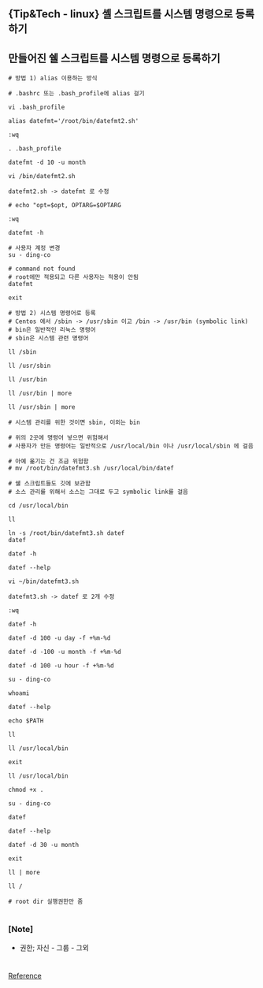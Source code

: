 ## {Tip&Tech - linux} 셸 스크립트를 시스템 명령으로 등록하기

## **만들어진 쉘 스크립트를 시스템 명령으로 등록하기**

```
# 방법 1) alias 이용하는 방식

# .bashrc 또는 .bash_profile에 alias 걸기

vi .bash_profile

alias datefmt='/root/bin/datefmt2.sh'

:wq

. .bash_profile

datefmt -d 10 -u month

vi /bin/datefmt2.sh

datefmt2.sh -> datefmt 로 수정

# echo "opt=$opt, OPTARG=$OPTARG

:wq

datefmt -h

# 사용자 계정 변경
su - ding-co

# command not found
# root에만 적용되고 다른 사용자는 적용이 안됨
datefmt

exit
```

```
# 방법 2) 시스템 명령어로 등록
# Centos 에서 /sbin -> /usr/sbin 이고 /bin -> /usr/bin (symbolic link)
# bin은 일반적인 리눅스 명령어
# sbin은 시스템 관련 명령어

ll /sbin

ll /usr/sbin

ll /usr/bin

ll /usr/bin | more

ll /usr/sbin | more

# 시스템 관리를 위한 것이면 sbin, 이외는 bin

# 위의 2곳에 명령어 넣으면 위험해서
# 사용자가 만든 명령어는 일반적으로 /usr/local/bin 이나 /usr/local/sbin 에 걸음

# 아예 옮기는 건 조금 위험함
# mv /root/bin/datefmt3.sh /usr/local/bin/datef

# 쉘 스크립트들도 깃에 보관함
# 소스 관리를 위해서 소스는 그대로 두고 symbolic link를 걸음

cd /usr/local/bin

ll

ln -s /root/bin/datefmt3.sh datef
datef

datef -h

datef --help

vi ~/bin/datefmt3.sh

datefmt3.sh -> datef 로 2개 수정

:wq

datef -h

datef -d 100 -u day -f +%m-%d

datef -d -100 -u month -f +%m-%d

datef -d 100 -u hour -f +%m-%d

su - ding-co

whoami

datef --help

echo $PATH

ll

ll /usr/local/bin

exit

ll /usr/local/bin

chmod +x .

su - ding-co

datef

datef --help

datef -d 30 -u month

exit

ll | more

ll /

# root dir 실행권한만 줌
```

#

### [Note]

- 권한; 자신 - 그룹 - 그외

#

[Reference](https://www.youtube.com/watch?v=7RgsqcgY4S4&list=PLEOnZ6GeucBVj0V5JFQx_6XBbZrrynzMh&index=24)
